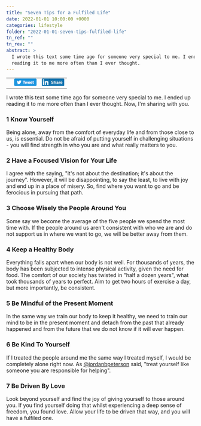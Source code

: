 ```yaml
---
title: "Seven Tips for a Fulfiled Life"
date: 2022-01-01 10:00:00 +0000
categories: lifestyle
folder: "2022-01-01-seven-tips-fulfiled-life"
tn_ref: ""
tn_rev: ""
abstract: >
  I wrote this text some time ago for someone very special to me. I ended up
  reading it to me more often than I ever thought.
---
```

<table style="width:35%">
  <tr>
    <td style="vertical-align:bottom">
<script type='text/javascript' src='https://storage.ko-fi.com/cdn/widget/Widget_2.js'></script><script type='text/javascript'>kofiwidget2.init('Support Me on Ko-fi', '#29abe0', 'Z8Z37OFYG');kofiwidget2.draw();</script> 
    </td>
    <td style="vertical-align:bottom">
<a class="twitter-share-button"
href="https://twitter.com/intent/tweet?text=Seven%20Tips%20for%20a%20Fulfiled%20Life&url=https://hardpath.co.uk/lifestyle/2022/01/01/seven-tips-fulfiled-life.html">
<img src="/assets/images/generic/tweet.png"></a>
    </td>
    <td style="vertical-align:bottom">
<a href="http://www.linkedin.com/shareArticle?url=https://hardpath.co.uk/lifestyle/2022/01/01/seven-tips-fulfiled-life.html">
<img src="/assets/images/generic/linkedinshare.png">
</a>    
    </td>
  </tr>
</table>

I wrote this text some time ago for someone very special to me. I ended up
reading it to me more often than I ever thought. Now, I'm sharing with you.

### 1 Know Yourself
Being alone, away from the comfort of everyday life and from those close to us,
is essential. Do not be afraid of putting yourself in challenging situations -
you will find strength in who you are and what really matters to you.

### 2 Have a Focused Vision for Your Life
I agree with the saying, "it's not about the destination; it's about the
journey". However, it will be disappointing, to say the least, to live with joy
and end up in a place of misery. So, find where you want to go and be ferocious
in pursuing that path.

### 3 Choose Wisely the People Around You
Some say we become the average of the five people we spend the most time with.
If the people around us aren't consistent with who we are and do not support us
in where we want to go, we will be better away from them.

### 4 Keep a Healthy Body
Everything falls apart when our body is not well.
For thousands of years, the body has been subjected to intense physical
activity, given the need for food. The comfort of our society has twisted in
"half a dozen years", what took thousands of years to perfect.
Aim to get two hours of exercise a day, but more importantly, be consistent.

### 5 Be Mindful of the Present Moment
In the same way we train our body to keep it healthy, we need to train our mind
to be in the present moment and detach from the past that already happened and
from the future that we do not know if it will ever happen.

### 6 Be Kind To Yourself
If I treated the people around me the same way I treated myself, I would be
completely alone right now. As
[@jordanbpeterson](https://twitter.com/jordanbpeterson) said, "treat yourself
like someone you are responsible for helping".

### 7 Be Driven By Love
Look beyond yourself and find the joy of giving yourself to those around you.
If you find yourself doing that whilst experiencing a deep sense of freedom,
you found love. Allow your life to be driven that way, and you will have a
fulfiled one.
